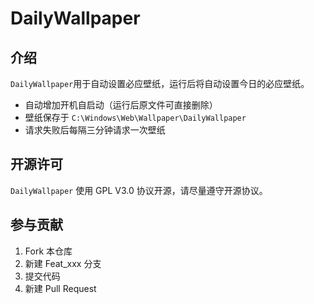 # DailyWallpaper

## 介绍

`DailyWallpaper`用于自动设置必应壁纸，运行后将自动设置今日的必应壁纸。

- 自动增加开机自启动（运行后原文件可直接删除）
- 壁纸保存于 `C:\Windows\Web\Wallpaper\DailyWallpaper`
- 请求失败后每隔三分钟请求一次壁纸

## 开源许可

`DailyWallpaper` 使用 GPL V3.0 协议开源，请尽量遵守开源协议。

## 参与贡献

1. Fork 本仓库
2. 新建 Feat_xxx 分支
3. 提交代码
4. 新建 Pull Request
